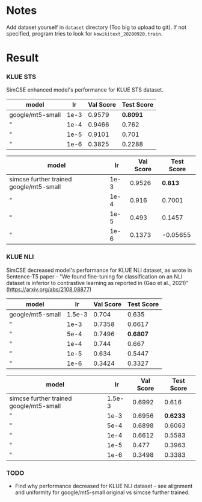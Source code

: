 # Notes

Add dataset yourself in `dataset` directory (Too big to upload to git). 
If not specified, program tries to look for `kowikitext_20200920.train`.

# Result

### KLUE STS 

SimCSE enhanced model's performance for KLUE STS dataset.

| model            | lr   | Val Score | Test Score |
|------------------|------|-----------|------------|
| google/mt5-small | 1e-3 | 0.9579    | **0.8091** |
| "                | 1e-4 | 0.9466    | 0.762      |
| "                | 1e-5 | 0.9101    | 0.701      |
| "                | 1e-6 | 0.3825    | 0.2288     |

| model                                   | lr   | Val Score | Test Score |
|-----------------------------------------|------|-----------|------------|
| simcse further trained google/mt5-small | 1e-3 | 0.9526    | **0.813**  |
| "                                       | 1e-4 | 0.916     | 0.7001     |
| "                                       | 1e-5 | 0.493     | 0.1457     |
| "                                       | 1e-6 | 0.1373    | -0.05655   |

### KLUE NLI

SimCSE decreased model's performance for KLUE NLI dataset, as wrote in Sentence-T5 paper - "We found fine-tuning for classification on an NLI dataset is inferior to contrastive learning as reported in (Gao et al., 2021)" (https://arxiv.org/abs/2108.08877)


| model            | lr     | Val Score | Test Score |
|------------------|--------|-----------|------------|
| google/mt5-small | 1.5e-3 | 0.704     | 0.635      |
| "                | 1e-3   | 0.7358    | 0.6617     |
| "                | 5e-4   | 0.7496    | **0.6807** |
| "                | 1e-4   | 0.744     | 0.667      |
| "                | 1e-5   | 0.634     | 0.5447     |
| "                | 1e-6   | 0.3424    | 0.3327     |

| model                                   | lr     | Val Score | Test Score |
|-----------------------------------------|--------|-----------|------------|
| simcse further trained google/mt5-small | 1.5e-3 | 0.6992    | 0.616      |
| "                                       | 1e-3   | 0.6956    | **0.6233** |
| "                                       | 5e-4   | 0.6898    | 0.6063     |
| "                                       | 1e-4   | 0.6612    | 0.5583     |
| "                                       | 1e-5   | 0.477     | 0.3963     |
| "                                       | 1e-6   | 0.3498    | 0.3383     |

### TODO

* Find why performance decreased for KLUE NLI dataset - see alignment and uniformity for google/mt5-small original vs simcse further trained.